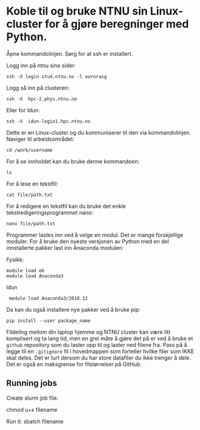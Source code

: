 # Koble til og bruke NTNU sin Linux-cluster for å gjøre beregninger med Python.

Åpne kommandolinjen. Sørg for at ssh er installert.

Logg inn på ntnu sine sider:
```
ssh -X login.stud.ntnu.no -l aurorasg
``` 
 Logg så inn på clusteren:

```
ssh -X  hpc-2.phys.ntnu.no
```
Eller for Idun:
```
ssh -X  idun-login1.hpc.ntnu.no
```
Dette er en Linux-cluster og du kommuniserer til den via kommandolinjen.
Naviger til arbeidsområdet:
```
cd /work/username
``` 
For å se innholdet kan du bruke denne kommandoen:
```
ls
```
For å lese en tekstfil:
```
cat file/path.txt
```
For å redigere en tekstfil kan du bruke det enkle tekstredigeringsprogrammet nano:
```
nano file/path.txt
```
Programmer lastes inn ved å velge en modul. Det er mange forskjellige moduler. For å bruke den nyeste versjonen av Python med en del innstallerte pakker last inn Anaconda modulen:

Fysikk:
```
module load eb
module load Anaconda3    
``` 
Idun
```
 module load Anaconda3/2018.12
``` 

Da kan du også installere nye pakker ved å bruke pip:

```
pip install --user package_name 
``` 

Fildeling mellom din laptop hjemme og NTNU cluster kan være litt komplisert og ta lang tid, men en grei måte å gjøre det på er ved å bruke et `github` repository som du laster opp til og laster ned filene fra. Pass på å legge til en `.gitignore` fil i hovedmappen som forteller hvilke filer som IKKE skal deles. Det er lurt dersom du har store datafiler du ikke trenger å dele. Det er også en maksgrense for filstørrelser på GitHub.

## Running jobs

Create slurm job file.

chmod u+x filename

Run it:
sbatch filename